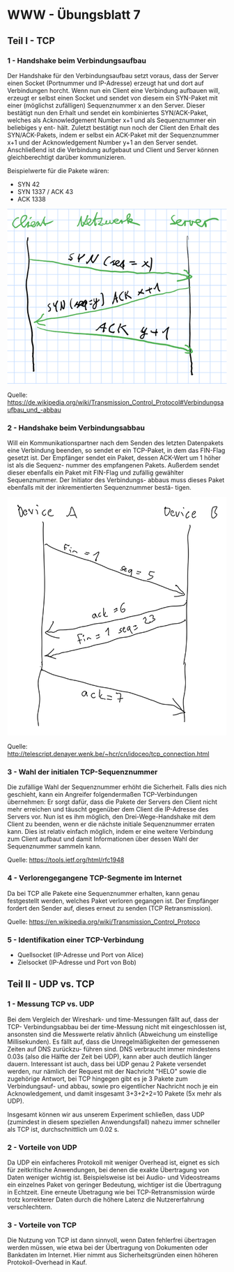 # WWW - Übungsblatt 7

## Teil I - TCP

### 1 - Handshake beim Verbindungsaufbau

Der Handshake für den Verbindungsaufbau setzt voraus, dass der Server einen Socket
(Portnummer und IP-Adresse) erzeugt hat und dort auf Verbindungen horcht. Wenn nun
ein Client eine Verbindung aufbauen will, erzeugt er selbst einen Socket und sendet
von diesem ein SYN-Paket mit einer (möglichst zufälligen) Sequenznummer x an den
Server. Dieser bestätigt nun den Erhalt und sendet ein kombiniertes SYN/ACK-Paket,
welches als Acknowledgement Number x+1 und als Sequenznummer ein beliebiges y ent-
hält. Zuletzt bestätigt nun noch der Client den Erhalt des SYN/ACK-Pakets, indem
er selbst ein ACK-Paket mit der Sequenznummer x+1 und der Acknowledgement Number
y+1 an den Server sendet. Anschließend ist die Verbindung aufgebaut und Client
und Server können gleichberechtigt darüber kommunizieren.

Beispielwerte für die Pakete wären:

* SYN 42
* SYN 1337 / ACK 43
* ACK 1338

![Verbindungsaufbau bei TCP](tcp-open.png)

Quelle: <https://de.wikipedia.org/wiki/Transmission_Control_Protocol#Verbindungsaufbau_und_-abbau>

### 2 - Handshake beim Verbindungsabbau

Will ein Kommunikationspartner nach dem Senden des letzten Datenpakets eine
Verbindung beenden, so sendet er ein TCP-Paket, in dem das FIN-Flag gesetzt ist.
Der Empfänger sendet ein Paket, dessen ACK-Wert um 1 höher ist als die Sequenz-
nummer des empfangenen Pakets. Außerdem sendet dieser ebenfalls ein Paket mit
FIN-Flag und zufällig gewählter Sequenznummer. Der Initiator des Verbindungs-
abbaus muss dieses Paket ebenfalls mit der inkrementierten Sequenznummer bestä-
tigen.

![Verbindungsabbau bei TCP](tcp-end.png)

Quelle: <http://telescript.denayer.wenk.be/~hcr/cn/idoceo/tcp_connection.html>

### 3 - Wahl der initialen TCP-Sequenznummer

Die zufällige Wahl der Sequenznummer erhöht die Sicherheit. Falls dies nich
geschieht, kann ein Angreifer folgendermaßen TCP-Verbindungen übernehmen:
Er sorgt dafür, dass die Pakete der Servers den Client nicht mehr erreichen
und täuscht gegenüber dem Client die IP-Adresse des Servers vor. Nun ist es
ihm möglich, den Drei-Wege-Handshake mit dem Client zu beenden, wenn er die
nächste initiale Sequenznummer erraten kann. Dies ist relativ einfach möglich,
indem er eine weitere Verbindung zum Client aufbaut und damit Informationen
über dessen Wahl der Sequenznummer sammeln kann.

Quelle: <https://tools.ietf.org/html/rfc1948>

### 4 - Verlorengegangene TCP-Segmente im Internet

Da bei TCP alle Pakete eine Sequenznummer erhalten, kann genau
festgestellt werden, welches Paket verloren gegangen ist. Der
Empfänger fordert den Sender auf, dieses erneut zu senden
(TCP Retransmission).

Quelle: <https://en.wikipedia.org/wiki/Transmission_Control_Protoco>

### 5 - Identifikation einer TCP-Verbindung

* Quellsocket (IP-Adresse und Port von Alice)
* Zielsocket (IP-Adresse und Port von Bob)

## Teil II - UDP vs. TCP

### 1 - Messung TCP vs. UDP

Bei dem Vergleich der Wireshark- und time-Messungen fällt auf, dass der TCP-
Verbindungsabbau bei der time-Messung nicht mit eingeschlossen ist, ansonsten
sind die Messwerte relativ ähnlich (Abweichung um einstellige Millisekunden).
Es fällt auf, dass die Unregelmäßigkeiten der gemessenen Zeiten auf DNS zurückzu-
führen sind. DNS verbraucht immer mindestens 0.03s (also die Hälfte der Zeit
bei UDP), kann aber auch deutlich länger dauern. Interessant ist auch, dass bei
UDP genau 2 Pakete versendet werden, nur nämlich der Request mit der Nachricht "HELO"
sowie die zugehörige Antwort, bei TCP hingegen gibt es je 3 Pakete zum Verbindungsauf-
und abbau, sowie pro eigentlicher Nachricht noch je ein Acknowledgement, und damit
insgesamt 3+3+2+2=10 Pakete (5x mehr als UDP).

Insgesamt können wir aus unserem Experiment schließen, dass UDP (zumindest in
diesem speziellen Anwendungsfall) nahezu immer schneller als TCP ist,
durchschnittlich um 0.02 s.

### 2 - Vorteile von UDP

Da UDP ein einfacheres Protokoll mit weniger Overhead ist, eignet es sich
für zeitkritische Anwendungen, bei denen die exakte Übertragung von Daten weniger
wichtig ist. Beispielsweise ist bei Audio- und Videostreams ein einzelnes Paket von
geringer Bedeutung, wichtiger ist die Übertragung in Echtzeit. Eine erneute Übetragung
wie bei TCP-Retransmission würde trotz korrekterer Daten durch die höhere Latenz
die Nutzererfahrung verschlechtern.

### 3 - Vorteile von TCP

Die Nutzung von TCP ist dann sinnvoll, wenn Daten fehlerfrei übertragen werden müssen,
wie etwa bei der Übertragung von Dokumenten oder Bankdaten im Internet. Hier nimmt
aus Sicherheitsgründen einen höheren Protokoll-Overhead in Kauf.

